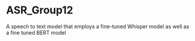 # ASR_Group12
 A speech to text model that employs a fine-tuned Whisper model as well as a fine tuned BERT model
